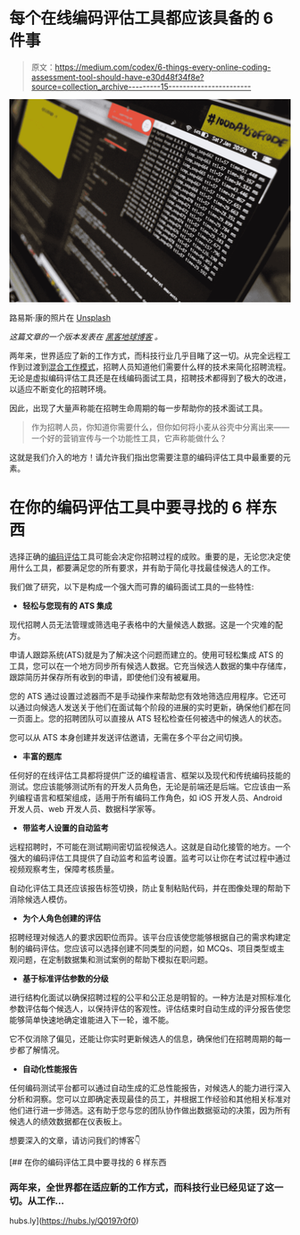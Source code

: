 # 每个在线编码评估工具都应该具备的 6 件事

> 原文：<https://medium.com/codex/6-things-every-online-coding-assessment-tool-should-have-e30d48f34f8e?source=collection_archive---------15----------------------->

[![](img/36dd5c12ad18af6562a444bbf824a577.png)](https://hubs.ly/Q0197r0f0)

路易斯·康的照片在 [Unsplash](https://unsplash.com?utm_source=medium&utm_medium=referral)

*这篇文章的一个版本发表在* [*黑客地球博客*](https://hubs.ly/Q0197r0f0) *。*

两年来，世界适应了新的工作方式，而科技行业几乎目睹了这一切。从完全远程工作到过渡到[混合工作模式](https://www.accenture.com/us-en/insights/consulting/future-work)，招聘人员知道他们需要什么样的技术来简化招聘流程。无论是虚拟编码评估工具还是在线编码面试工具，招聘技术都得到了极大的改进，以适应不断变化的招聘环境。

因此，出现了大量声称能在招聘生命周期的每一步帮助你的技术面试工具。

> 作为招聘人员，你知道你需要什么，但你如何将小麦从谷壳中分离出来——一个好的营销宣传与一个功能性工具，它声称能做什么？

这就是我们介入的地方！请允许我们指出您需要注意的编码评估工具中最重要的元素。

# 在你的编码评估工具中要寻找的 6 样东西

选择正确的[编码评估](https://www.hackerearth.com/blog/talent-assessment/create-automated-assessments/?utm_medium=ContentDistribution&utm_campaign=[Blog]%20Social%20channel&utm_source=Medium)工具可能会决定你招聘过程的成败。重要的是，无论您决定使用什么工具，都要满足您的所有要求，并有助于简化寻找最佳候选人的工作。

我们做了研究，以下是构成一个强大而可靠的编码面试工具的一些特性:

*   **轻松与您现有的 ATS 集成**

现代招聘人员无法管理或筛选电子表格中的大量候选人数据。这是一个灾难的配方。

申请人跟踪系统(ATS)就是为了解决这个问题而建立的。使用可轻松集成 ATS 的工具，您可以在一个地方同步所有候选人数据。它充当候选人数据的集中存储库，跟踪简历并保存所有收到的申请，即使他们没有被雇用。

您的 ATS 通过设置过滤器而不是手动操作来帮助您有效地筛选应用程序。它还可以通过向候选人发送关于他们在面试每个阶段的进展的实时更新，确保他们都在同一页面上。您的招聘团队可以直接从 ATS 轻松检查任何被选中的候选人的状态。

您可以从 ATS 本身创建并发送评估邀请，无需在多个平台之间切换。

*   **丰富的题库**

任何好的在线评估工具都将提供广泛的编程语言、框架以及现代和传统编码技能的测试。您应该能够测试所有的开发人员角色，无论是前端还是后端。它应该由一系列编程语言和框架组成，适用于所有编码工作角色，如 iOS 开发人员、Android 开发人员、web 开发人员、数据科学家等。

*   **带监考人设置的自动监考**

远程招聘时，不可能在测试期间密切监视候选人。这就是自动化接管的地方。一个强大的编码评估工具提供了自动监考和监考设置。监考可以让你在考试过程中通过视频观察考生，保障考核质量。

自动化评估工具还应该报告标签切换，防止复制粘贴代码，并在图像处理的帮助下消除候选人模仿。

*   **为个人角色创建的评估**

招聘经理对候选人的要求因职位而异。该平台应该使您能够根据自己的需求构建定制的编码评估。您应该可以选择创建不同类型的问题，如 MCQs、项目类型或主观问题，在定制数据集和测试案例的帮助下模拟在职问题。

*   **基于标准评估参数的分级**

进行结构化面试以确保招聘过程的公平和公正总是明智的。一种方法是对照标准化参数评估每个候选人，以保持评估的客观性。评估结束时自动生成的评分报告使您能够简单快速地确定谁能进入下一轮，谁不能。

它不仅消除了偏见，还能让你实时更新候选人的信息，确保他们在招聘周期的每一步都了解情况。

*   **自动化性能报告**

任何编码测试平台都可以通过自动生成的汇总性能报告，对候选人的能力进行深入分析和洞察。您可以立即确定表现最佳的员工，并根据工作经验和其他相关标准对他们进行进一步筛选。这有助于您与您的团队协作做出数据驱动的决策，因为所有候选人的绩效数据都在仪表板上。

想要深入的文章，请访问我们的博客👇

[](https://hubs.ly/Q0197r0f0) [## 在你的编码评估工具中要寻找的 6 样东西

### 两年来，全世界都在适应新的工作方式，而科技行业已经见证了这一切。从工作…

hubs.ly](https://hubs.ly/Q0197r0f0)